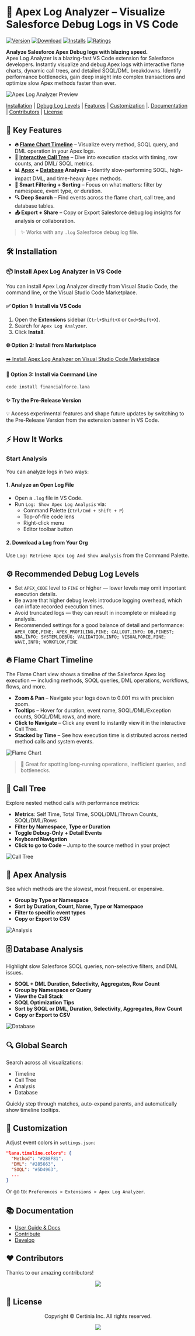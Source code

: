 # 🚀 Apex Log Analyzer – Visualize Salesforce Debug Logs in VS Code

[![Version](https://img.shields.io/visual-studio-marketplace/v/financialforce.lana)](https://marketplace.visualstudio.com/items?itemName=financialforce.lana)
[![Download](https://img.shields.io/visual-studio-marketplace/d/financialforce.lana)](https://marketplace.visualstudio.com/items?itemName=financialforce.lana)
[![Installs](https://img.shields.io/visual-studio-marketplace/i/financialforce.lana)](https://marketplace.visualstudio.com/items?itemName=financialforce.lana)
[![Ratings](https://img.shields.io/visual-studio-marketplace/r/financialforce.lana)](https://marketplace.visualstudio.com/items?itemName=financialforce.lana)

**Analyze Salesforce Apex Debug logs with blazing speed.**  
Apex Log Analyzer is a blazing-fast VS Code extension for Salesforce developers. Instantly visualize and debug Apex logs with interactive flame charts, dynamic call trees, and detailed SOQL/DML breakdowns. Identify performance bottlenecks, gain deep insight into complex transactions and optimize slow Apex methods faster than ever.

![Apex Log Analyzer Preview](https://raw.githubusercontent.com/certinia/debug-log-analyzer/main/lana/dist/images/lana-preview.gif)

[Installation](#🛠️-installation 'Install Apex Log Analyzer in VS Code') |
[Debug Log Levels](#⚙️-recommended-debug-log-levels 'Go to Recommended Debug Log Levels') |
[Features](#🔥-flame-chart-timeline 'Go to Features') |
[Customization](#🎨-customization 'Go to Customization') |.
[Documentation](#📚-documentation 'Go to Documentation') |
[Contributors](#❤️-contributors 'Go to Contributors') |
[License](#📄-license 'Go to License')

## 🚀 Key Features

- **🔥 [Flame Chart Timeline](#🔥-flame-chart-timeline)** – Visualize every method, SOQL query, and DML operation in your Apex logs.
- **🌲 [Interactive Call Tree](#🌲-call-tree)** – Dive into execution stacks with timing, row counts, and DML/ SOQL metrics.
- **📊 [Apex](#📊-apex-analysis) + [Database](#🗄️-database-analysis) Analysis** – Identify slow-performing SOQL, high-impact DML, and time-heavy Apex methods.
- **🧠 Smart Filtering + Sorting** – Focus on what matters: filter by namespace, event type, or duration.
- **🔍 Deep Search** – Find events across the flame chart, call tree, and database tables.
- **📤 Export + Share** – Copy or Export Salesforce debug log insights for analysis or collaboration.

> ✨ Works with any `.log` Salesforce debug log file.

## 🛠️ Installation

### 📦 Install Apex Log Analyzer in VS Code

You can install Apex Log Analyzer directly from Visual Studio Code, the command line, or the Visual Studio Code Marketplace.

#### ✅ Option 1: Install via VS Code

1. Open the **Extensions** sidebar (`Ctrl+Shift+X` or `Cmd+Shift+X`).
2. Search for `Apex Log Analyzer`.
3. Click **Install**.

#### 🌐 Option 2: Install from Marketplace

[➡️ Install Apex Log Analyzer on Visual Studio Code Marketplace](https://marketplace.visualstudio.com/items?itemName=financialforce.lana)

#### 🧪 Option 3: Install via Command Line

```bash
code install financialforce.lana
```

#### ✨ Try the Pre-Release Version

💡 Access experimental features and shape future updates by switching to the Pre-Release Version from the extension banner in VS Code.

## ⚡ How It Works

### Start Analysis

You can analyze logs in two ways:

#### 1. Analyze an Open Log File

- Open a `.log` file in VS Code.
- Run `Log: Show Apex Log Analysis` via:
  - Command Palette (`Ctrl/Cmd + Shift + P`)
  - Top-of-file code lens
  - Right-click menu
  - Editor toolbar button

#### 2. Download a Log from Your Org

Use `Log: Retrieve Apex Log And Show Analysis` from the Command Palette.

## ⚙️ Recommended Debug Log Levels

- Set `APEX_CODE` level to `FINE` or higher — lower levels may omit important execution details.
- Be aware that higher debug levels introduce logging overhead, which can inflate recorded execution times.
- Avoid truncated logs — they can result in incomplete or misleading analysis.
- Recommended settings for a good balance of detail and performance: `APEX_CODE,FINE; APEX_PROFILING,FINE; CALLOUT,INFO; DB,FINEST; NBA,INFO; SYSTEM,DEBUG; VALIDATION,INFO; VISUALFORCE,FINE; WAVE,INFO; WORKFLOW,FINE`

## 🔥 Flame Chart Timeline

The Flame Chart view shows a timeline of the Salesforce Apex log execution — including methods, SOQL queries, DML operations, workflows, flows, and more.

- **Zoom & Pan** – Navigate your logs down to 0.001 ms with precision zoom.
- **Tooltips** – Hover for duration, event name, SOQL/DML/Exception counts, SOQL/DML rows, and more.
- **Click to Navigate** – Click any event to instantly view it in the interactive Call Tree.
- **Stacked by Time** – See how execution time is distributed across nested method calls and system events.

![Flame Chart](https://raw.githubusercontent.com/certinia/debug-log-analyzer/main/lana/dist/images/lana-timeline.png)

> 🧠 Great for spotting long-running operations, inefficient queries, and bottlenecks.

## 🌲 Call Tree

Explore nested method calls with performance metrics:

- **Metrics**: Self Time, Total Time, SOQL/DML/Thrown Counts, SOQL/DML/Rows
- **Filter by Namespace, Type or Duration**
- **Toggle Debug-Only + Detail Events**
- **Keyboard Navigation**
- **Click to go to Code** – Jump to the source method in your project

![Call Tree](https://raw.githubusercontent.com/certinia/debug-log-analyzer/main/lana/dist/images/lana-calltree.png)

## 🧠 Apex Analysis

See which methods are the slowest, most frequent. or expensive.

- **Group by Type or Namespace**
- **Sort by Duration, Count, Name, Type or Namespace**
- **Filter to specific event types**
- **Copy or Export to CSV**

![Analysis](https://raw.githubusercontent.com/certinia/debug-log-analyzer/main/lana/dist/images/lana-analysis.png)

## 🗄️ Database Analysis

Highlight slow Salesforce SOQL queries, non-selective filters, and DML issues.

- **SOQL + DML Duration, Selectivity, Aggregates, Row Count**
- **Group by Namespace or Query**
- **View the Call Stack**
- **SOQL Optimization Tips**
- **Sort by SOQL or DML, Duration, Selectivity, Aggregates, Row Count**
- **Copy or Export to CSV**

![Database](https://raw.githubusercontent.com/certinia/debug-log-analyzer/main/lana/dist/images/lana-database.png)

## 🔍 Global Search

Search across all visualizations:

- Timeline
- Call Tree
- Analysis
- Database

Quickly step through matches, auto-expand parents, and automatically show timeline tooltips.

## 🎨 Customization

Adjust event colors in `settings.json`:

```json
"lana.timeline.colors": {
  "Method": "#2B8F81",
  "DML": "#285663",
  "SOQL": "#5D4963",
  ...
}
```

Or go to: `Preferences > Extensions > Apex Log Analyzer`.

## 📚 Documentation

- [User Guide & Docs](https://certinia.github.io/debug-log-analyzer/)
- [Contribute](https://raw.githubusercontent.com/certinia/debug-log-analyzer/main/CONTRIBUTING.md)
- [Develop](https://raw.githubusercontent.com/certinia/debug-log-analyzer/main/DEVELOPING.md)

## ❤️ Contributors

Thanks to our amazing contributors!

<p align="center">
  <a href="https://github.com/certinia/debug-log-analyzer/graphs/contributors">
    <img src="https://contrib.rocks/image?repo=certinia/debug-log-analyzer&max=25" />
  </a>
</p>

## 📄 License

<p align="center">
Copyright &copy; Certinia Inc. All rights reserved.
</p>
<p align="center">
  <a href="https://opensource.org/licenses/BSD-3-Clause">
    <img src="https://img.shields.io/badge/License-BSD_3--Clause-blue.svg?style=flat-square"/>
  </a>
</p>
